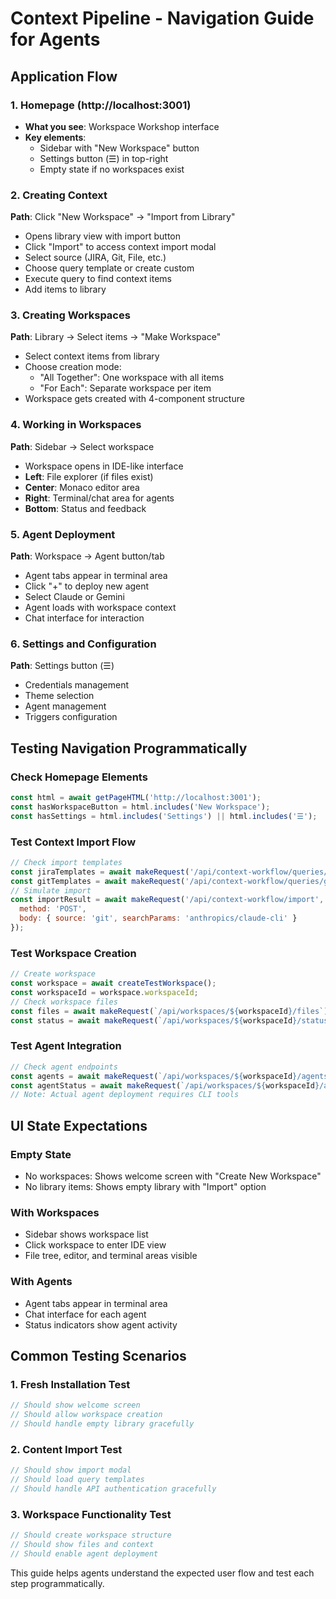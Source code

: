 # Context Pipeline - Navigation Guide for Agents
## Application Flow
### 1. Homepage (http://localhost:3001)
- **What you see**: Workspace Workshop interface
- **Key elements**:
  - Sidebar with "New Workspace" button
  - Settings button (☰) in top-right
  - Empty state if no workspaces exist
### 2. Creating Context
**Path**: Click "New Workspace" → "Import from Library"
- Opens library view with import button
- Click "Import" to access context import modal
- Select source (JIRA, Git, File, etc.)
- Choose query template or create custom
- Execute query to find context items
- Add items to library
### 3. Creating Workspaces
**Path**: Library → Select items → "Make Workspace"
- Select context items from library
- Choose creation mode:
  - "All Together": One workspace with all items
  - "For Each": Separate workspace per item
- Workspace gets created with 4-component structure
### 4. Working in Workspaces
**Path**: Sidebar → Select workspace
- Workspace opens in IDE-like interface
- **Left**: File explorer (if files exist)
- **Center**: Monaco editor area
- **Right**: Terminal/chat area for agents
- **Bottom**: Status and feedback
### 5. Agent Deployment
**Path**: Workspace → Agent button/tab
- Agent tabs appear in terminal area
- Click "+" to deploy new agent
- Select Claude or Gemini
- Agent loads with workspace context
- Chat interface for interaction
### 6. Settings and Configuration
**Path**: Settings button (☰)
- Credentials management
- Theme selection
- Agent management
- Triggers configuration
## Testing Navigation Programmatically
### Check Homepage Elements
```javascript
const html = await getPageHTML('http://localhost:3001');
const hasWorkspaceButton = html.includes('New Workspace');
const hasSettings = html.includes('Settings') || html.includes('☰');
```
### Test Context Import Flow
```javascript
// Check import templates
const jiraTemplates = await makeRequest('/api/context-workflow/queries/jira');
const gitTemplates = await makeRequest('/api/context-workflow/queries/git');
// Simulate import
const importResult = await makeRequest('/api/context-workflow/import', {
  method: 'POST',
  body: { source: 'git', searchParams: 'anthropics/claude-cli' }
});
```
### Test Workspace Creation
```javascript
// Create workspace
const workspace = await createTestWorkspace();
const workspaceId = workspace.workspaceId;
// Check workspace files
const files = await makeRequest(`/api/workspaces/${workspaceId}/files`);
const status = await makeRequest(`/api/workspaces/${workspaceId}/status`);
```
### Test Agent Integration
```javascript
// Check agent endpoints
const agents = await makeRequest(`/api/workspaces/${workspaceId}/agents`);
const agentStatus = await makeRequest(`/api/workspaces/${workspaceId}/agents/status`);
// Note: Actual agent deployment requires CLI tools
```
## UI State Expectations
### Empty State
- No workspaces: Shows welcome screen with "Create New Workspace"
- No library items: Shows empty library with "Import" option
### With Workspaces
- Sidebar shows workspace list
- Click workspace to enter IDE view
- File tree, editor, and terminal areas visible
### With Agents
- Agent tabs appear in terminal area
- Chat interface for each agent
- Status indicators show agent activity
## Common Testing Scenarios
### 1. Fresh Installation Test
```javascript
// Should show welcome screen
// Should allow workspace creation
// Should handle empty library gracefully
```
### 2. Content Import Test
```javascript
// Should show import modal
// Should load query templates
// Should handle API authentication gracefully
```
### 3. Workspace Functionality Test
```javascript
// Should create workspace structure
// Should show files and context
// Should enable agent deployment
```
This guide helps agents understand the expected user flow and test each step programmatically.